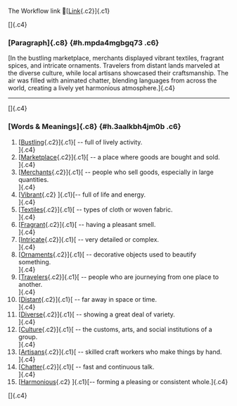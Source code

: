 The Workflow link
👏[[Link](https://www.google.com/url?q=http://www.google.com&sa=D&source=editors&ust=1756491493104649&usg=AOvVaw2JBqY3ek0rkUWH22w6YuaR){.c2}]{.c1}

[]{.c4}

### [Paragraph]{.c8} {#h.mpda4mgbgq73 .c6}

[In the bustling marketplace, merchants displayed vibrant textiles,
fragrant spices, and intricate ornaments. Travelers from distant lands
marveled at the diverse culture, while local artisans showcased their
craftsmanship. The air was filled with animated chatter, blending
languages from across the world, creating a lively yet harmonious
atmosphere.]{.c4}

------------------------------------------------------------------------

[]{.c4}

### [Words & Meanings]{.c8} {#h.3aalkbh4jm0b .c6}

1.  [[Bustling](https://www.google.com/url?q=http://www.google.com&sa=D&source=editors&ust=1756491493106122&usg=AOvVaw0be4Fg-cQk0MzR1Cu2amaK){.c2}]{.c1}[ --
    full of lively activity.\
    ]{.c4}
2.  [[Marketplace](https://www.google.com/url?q=http://www.google.com&sa=D&source=editors&ust=1756491493106401&usg=AOvVaw1QRe1-and9OMOuQeSGxqNi){.c2}]{.c1}[ --
    a place where goods are bought and sold.\
    ]{.c4}
3.  [[Merchants](https://www.google.com/url?q=http://www.google.com&sa=D&source=editors&ust=1756491493106679&usg=AOvVaw001GuOUMiDLo9d8qerjGyb){.c2}]{.c1}[ --
    people who sell goods, especially in large quantities.\
    ]{.c4}
4.  [[Vibrant](https://www.google.com/url?q=http://www.google.com&sa=D&source=editors&ust=1756491493107016&usg=AOvVaw1rkiI7Wsp41Ch0CYkSfzJX){.c2}
    ]{.c1}[-- full of life and energy.\
    ]{.c4}
5.  [[Textiles](https://www.google.com/url?q=http://www.google.com&sa=D&source=editors&ust=1756491493107265&usg=AOvVaw3BdriuPRkKbRA7vX7ASE6A){.c2}]{.c1}[ --
    types of cloth or woven fabric.\
    ]{.c4}
6.  [[Fragrant](https://www.google.com/url?q=http://www.google.com&sa=D&source=editors&ust=1756491493107503&usg=AOvVaw1j1NLYg9uV-wmTKF9uRhNB){.c2}]{.c1}[ --
    having a pleasant smell.\
    ]{.c4}
7.  [[Intricate](https://www.google.com/url?q=http://www.google.com&sa=D&source=editors&ust=1756491493107809&usg=AOvVaw2HTaceeAG4Z_KnBux8ddl3){.c2}]{.c1}[ --
    very detailed or complex.\
    ]{.c4}
8.  [[Ornaments](https://www.google.com/url?q=http://www.google.com&sa=D&source=editors&ust=1756491493108062&usg=AOvVaw2LgwUMiWxMbVcUQjH4bkDs){.c2}]{.c1}[ --
    decorative objects used to beautify something.\
    ]{.c4}
9.  [[Travelers](https://www.google.com/url?q=http://www.google.com&sa=D&source=editors&ust=1756491493108335&usg=AOvVaw0Nge7PxQXMrrmenvCml81-){.c2}]{.c1}[ --
    people who are journeying from one place to another.\
    ]{.c4}
10. [[Distant](https://www.google.com/url?q=http://www.google.com&sa=D&source=editors&ust=1756491493108628&usg=AOvVaw2QknPg2K_Sva-2fNO-lEYg){.c2}]{.c1}[ --
    far away in space or time.\
    ]{.c4}
11. [[Diverse](https://www.google.com/url?q=http://www.google.com&sa=D&source=editors&ust=1756491493108893&usg=AOvVaw1Lkazz6J46dCzDx0IdZJq7){.c2}]{.c1}[ --
    showing a great deal of variety.\
    ]{.c4}
12. [[Culture](https://www.google.com/url?q=http://www.google.com&sa=D&source=editors&ust=1756491493109150&usg=AOvVaw11BfRKq_MFgxVJtemdUxJJ){.c2}]{.c1}[ --
    the customs, arts, and social institutions of a group.\
    ]{.c4}
13. [[Artisans](https://www.google.com/url?q=http://www.google.com&sa=D&source=editors&ust=1756491493109431&usg=AOvVaw1kENo5kqYEnqVmKKZ0U1p7){.c2}]{.c1}[ --
    skilled craft workers who make things by hand.\
    ]{.c4}
14. [[Chatter](https://www.google.com/url?q=http://www.google.com&sa=D&source=editors&ust=1756491493109703&usg=AOvVaw3hOLveT655FIyc12LS4iE4){.c2}]{.c1}[ --
    fast and continuous talk.\
    ]{.c4}
15. [[Harmonious](https://www.google.com/url?q=http://www.google.com&sa=D&source=editors&ust=1756491493109957&usg=AOvVaw2UhJ9su1TNBArH-EdRN5Ue){.c2}
    ]{.c1}[-- forming a pleasing or consistent whole.]{.c4}

[]{.c4}
